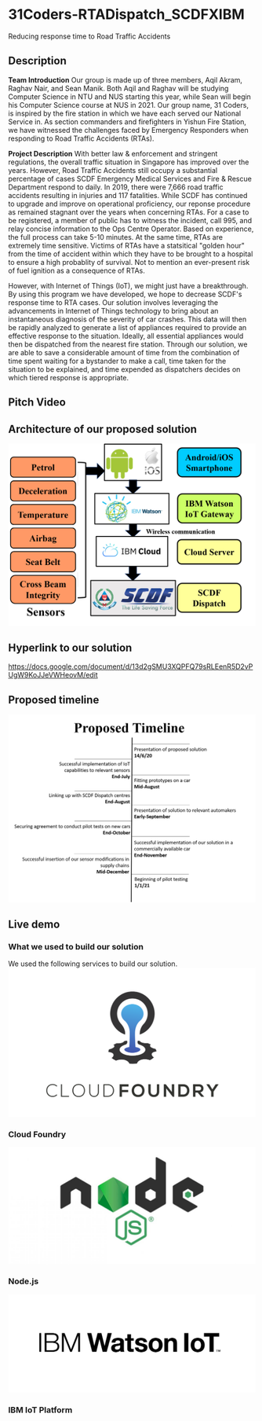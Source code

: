 # 31Coders-RTADispatch_SCDFXIBM
Reducing response time to Road Traffic Accidents 

## Description

**Team Introduction**
Our group is made up of three members, Aqil Akram, Raghav Nair, and Sean Manik. Both Aqil and Raghav will be studying Computer Science in NTU and NUS starting this year, while Sean will begin his Computer Science course at NUS in 2021. Our group name, 31 Coders, is inspired by the fire station in which we have each served our National Service in. As section commanders and firefighters in Yishun Fire Station, we have witnessed the challenges faced by Emergency Responders when responding to Road Traffic Accidents (RTAs). 

**Project Description**
With better law & enforcement and stringent regulations, the overall traffic situation in Singapore has improved over the years. However, Road Traffic Accidents still occupy a substantial percentage of cases SCDF Emergency Medical Services and Fire & Rescue Department respond to daily. In 2019, there were 7,666 road traffic accidents resulting in injuries and 117 fatalities. While SCDF has continued to upgrade and improve on operational proficiency, our reponse procedure as remained stagnant over the years when concerning RTAs. For a case to be registered, a member of public has to witness the incident, call 995, and relay concise information to the Ops Centre Operator. Based on experience, the full process can take 5-10 minutes. At the same time, RTAs are extremely time sensitive. Victims of RTAs have a statsitical "golden hour" from the time of accident within which they have to be brought to a hospital to ensure a high probablity of survival. Not to mention an ever-present risk of fuel ignition as a consequence of RTAs. 

However, with Internet of Things (IoT), we might just have a breakthrough. By using this program we have developed, we hope to decrease SCDF's response time to RTA cases. Our solution involves leveraging the advancements in Internet of Things technology to bring about an instantaneous diagnosis of the severity of car crashes. This data will then be rapidly analyzed to generate a list of appliances required to provide an effective response to the situation. Ideally, all essential appliances would then be dispatched from the nearest fire station. Through our solution, we are able to save a considerable amount of time from the combination of time spent waiting for a bystander to make a call, time taken for the situation to be explained, and time expended as dispatchers decides on which tiered response is appropriate. 
## Pitch Video
## Architecture of our proposed solution
![](Images/Architecture.png)
## Hyperlink to our solution
https://docs.google.com/document/d/13d2gSMU3XQPFQ79sRLEenR5D2vPUgW9KoJJeVWHeovM/edit
## Proposed timeline
![](Images/Proposed%20timeline.png)
## Live demo
### What we used to build our solution
We used the following services to build our solution.
![](Images/CloudFoundry.png)
### Cloud Foundry
![](Images/node.js.jpeg)
### Node.js
![](Images/IBMIoTPlatform.jpeg)
### IBM IoT Platform

